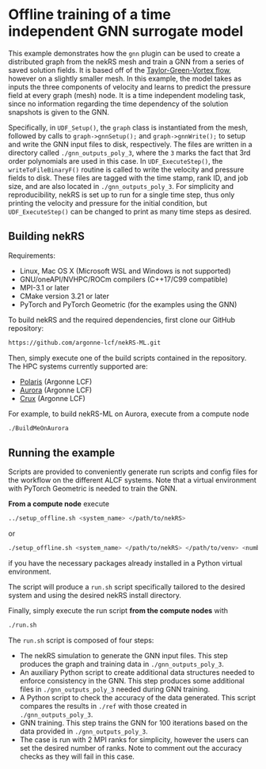 # Offline training of a time independent GNN surrogate model

This example demonstrates how the `gnn` plugin can be used to create a distributed graph from the nekRS mesh and train a GNN from a series of saved solution fields.
It is based off of the [Taylor-Green-Vortex flow](../tgv/README.md), however on a slightly smaller mesh.
In this example, the model takes as inputs the three components of velocity and learns to predict the pressure field at every graph (mesh) node.
It is a time independent modeling task, since no information regarding the time dependency of the solution snapshots is given to the GNN.

Specifically, in `UDF_Setup()`, the `graph` class is instantiated from the mesh, followed by calls to `graph->gnnSetup();` and `graph->gnnWrite();` to setup and write the GNN input files to disk, respectively.
The files are written in a directory called `./gnn_outputs_poly_3`, where the `3` marks the fact that 3rd order polynomials are used in this case.
In `UDF_ExecuteStep()`, the `writeToFileBinaryF()` routine is called to write the velocity and pressure fields to disk.
These files are tagged with the time stamp, rank ID, and job size, and are also located in `./gnn_outputs_poly_3`.
For simplicity and reproducibility, nekRS is set up to run for a single time step, thus only printing the velocity and pressure for the initial condition, but `UDF_ExecuteStep()` can be changed to print as many time steps as desired.

## Building nekRS

Requirements:
* Linux, Mac OS X (Microsoft WSL and Windows is not supported)
* GNU/oneAPI/NVHPC/ROCm compilers (C++17/C99 compatible)
* MPI-3.1 or later
* CMake version 3.21 or later
* PyTorch and PyTorch Geometric (for the examples using the GNN)

To build nekRS and the required dependencies, first clone our GitHub repository:

```sh
https://github.com/argonne-lcf/nekRS-ML.git
```

Then, simply execute one of the build scripts contained in the repository.
The HPC systems currently supported are:
* [Polaris](https://docs.alcf.anl.gov/polaris/) (Argonne LCF)
* [Aurora](https://docs.alcf.anl.gov/aurora/) (Argonne LCF)
* [Crux](https://docs.alcf.anl.gov/crux/) (Argonne LCF)

For example, to build nekRS-ML on Aurora, execute from a compute node

```sh
./BuildMeOnAurora
```

## Running the example

Scripts are provided to conveniently generate run scripts and config files for the workflow on the different ALCF systems.
Note that a virtual environment with PyTorch Geometric is needed to train the GNN.

**From a compute node** execute

```sh
../setup_offline.sh <system_name> </path/to/nekRS>
```

or

```sh
./setup_offline.sh <system_name> </path/to/nekRS> </path/to/venv> <number_of_nodes> <time> <proj_id>
```

if you have the necessary packages already installed in a Python virtual environment.

The script will produce a `run.sh` script specifically tailored to the desired system and using the desired nekRS install directory.

Finally, simply execute the run script **from the compute nodes** with

```bash
./run.sh
```

The `run.sh` script is composed of four steps:

- The nekRS simulation to generate the GNN input files. This step produces the graph and training data in `./gnn_outputs_poly_3`.
- An auxiliary Python script to create additional data structures needed to enforce consistency in the GNN. This step produces some additional files in `./gnn_outputs_poly_3` needed during GNN training.
- A Python script to check the accuracy of the data generated. This script compares the results in `./ref` with those created in `./gnn_outputs_poly_3`.
- GNN training. This step trains the GNN for 100 iterations based on the data provided in `./gnn_outputs_poly_3`.
- The case is run with 2 MPI ranks for simplicity, however the users can set the desired number of ranks. Note to comment out the accuracy checks as they will fail in this case.


